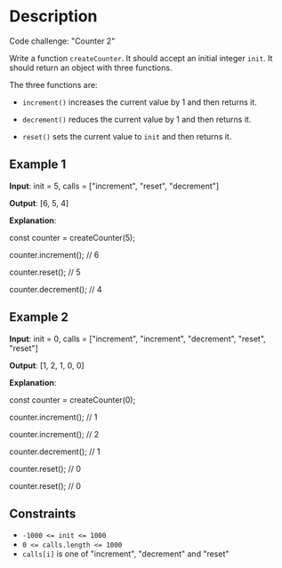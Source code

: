 # Description

Code challenge: "Counter 2"

Write a function `createCounter`. It should accept an initial integer `init`. It should return an object with three functions.

The three functions are:

* `increment()` increases the current value by 1 and then returns it.

* `decrement()` reduces the current value by 1 and then returns it.

* `reset()` sets the current value to `init` and then returns it.

## Example 1

**Input**: init = 5, calls = ["increment", "reset", "decrement"]

**Output**: [6, 5, 4]

**Explanation**:

const counter = createCounter(5);

counter.increment(); // 6

counter.reset(); // 5

counter.decrement(); // 4

## Example 2

**Input**: init = 0, calls = ["increment", "increment", "decrement", "reset", "reset"]

**Output**: [1, 2, 1, 0, 0]

**Explanation**:

const counter = createCounter(0);

counter.increment(); // 1

counter.increment(); // 2

counter.decrement(); // 1

counter.reset(); // 0

counter.reset(); // 0

## Constraints

* `-1000 <= init <= 1000`
* `0 <= calls.length <= 1000`
* `calls[i]` is one of "increment", "decrement" and "reset"

